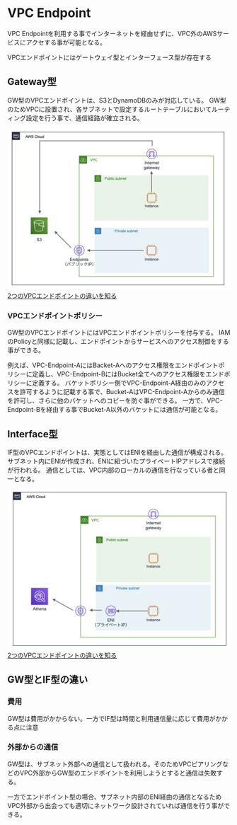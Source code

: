 # VPC Endpoint
VPC Endpointを利用する事でインターネットを経由せずに、VPC外のAWSサービスにアクセする事が可能となる。

VPCエンドポイントにはゲートウェイ型とインターフェース型が存在する

## Gateway型
GW型のVPCエンドポイントは、S3とDynamoDBのみが対応している。
GW型のためVPCに設置され、各サブネットで設定するルートテーブルにおいてルーティング設定を行う事で、通信経路が確立される。

![](../../img/AWS/Network/vpc_endpoint_gw.png)
[2つのVPCエンドポイントの違いを知る](https://dev.classmethod.jp/articles/vpc-endpoint-gateway-type/)

### VPCエンドポイントポリシー
GW型のVPCエンドポイントにはVPCエンドポイントポリシーを付与する。
IAMのPolicyと同様に記載し、エンドポイントからサービスへのアクセス制御をする事ができる。

例えば、VPC-Endpoint-AにはBacket-Aへのアクセス権限をエンドポイントポリシーに定義し、VPC-Endpoint-BにはBucket全てへのアクセス権限をエンドポリシーに定義する。
バケットポリシー側でVPC-Endpoint-A経由のみのアクセスを許可するように記載する事で、Bucket-AはVPC-Endpoint-Aからのみ通信を許可し、さらに他のバケットへのコピーを防ぐ事ができる。
一方で、VPC-Endpoint-Bを経由する事でBucket-A以外のバケットには通信が可能となる。


## Interface型
IF型のVPCエンドポイントは、実態としてはENIを経由した通信が構成される。
サブネット内にENIが作成され、ENIに紐づいたプライベートIPアドレスで接続が行われる。
通信としては、VPC内部のローカルの通信を行なっている者と同一となる。

![](../../img/AWS/Network/vpc_endpoint_if.png) 
[2つのVPCエンドポイントの違いを知る](https://dev.classmethod.jp/articles/vpc-endpoint-gateway-type/)


## GW型とIF型の違い
### 費用
GW型は費用がかからない。一方でIF型は時間と利用通信量に応じて費用がかかる点に注意

### 外部からの通信
GW型は、サブネット外部への通信として扱われる。そのためVPCピアリングなどのVPC外部からGW型のエンドポイントを利用しようとすると通信は失敗する。

一方でエンドポイント型の場合、サブネット内部のENI経由の通信となるためVPC外部から出会っても適切にネットワーク設計されていれば通信を行う事ができる。